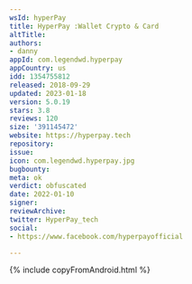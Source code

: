 ```yaml
---
wsId: hyperPay
title: HyperPay :Wallet Crypto & Card
altTitle: 
authors:
- danny
appId: com.legendwd.hyperpay
appCountry: us
idd: 1354755812
released: 2018-09-29
updated: 2023-01-18
version: 5.0.19
stars: 3.8
reviews: 120
size: '391145472'
website: https://hyperpay.tech
repository: 
issue: 
icon: com.legendwd.hyperpay.jpg
bugbounty: 
meta: ok
verdict: obfuscated
date: 2022-01-10
signer: 
reviewArchive: 
twitter: HyperPay_tech
social:
- https://www.facebook.com/hyperpayofficial

---
```


{% include copyFromAndroid.html %}